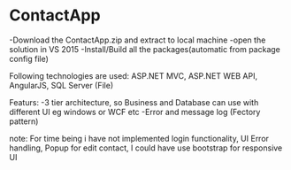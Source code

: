 # ContactApp
-Download the ContactApp.zip and extract to local machine
-open the solution in VS 2015
-Install/Build all the packages(automatic from package config file)

Following technologies are used:
ASP.NET MVC,
ASP.NET WEB API,
AngularJS,
SQL Server (File)

Featurs: 
-3 tier architecture, so Business and Database can use with different UI eg windows or WCF etc
-Error and message log (Fectory pattern)

 

note:
For time being i have not implemented login functionality, UI Error handling, Popup for edit contact, I could have use bootstrap for responsive UI
